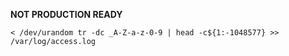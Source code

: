 **NOT PRODUCTION READY**

`< /dev/urandom tr -dc _A-Z-a-z-0-9 | head -c${1:-1048577} >> /var/log/access.log`